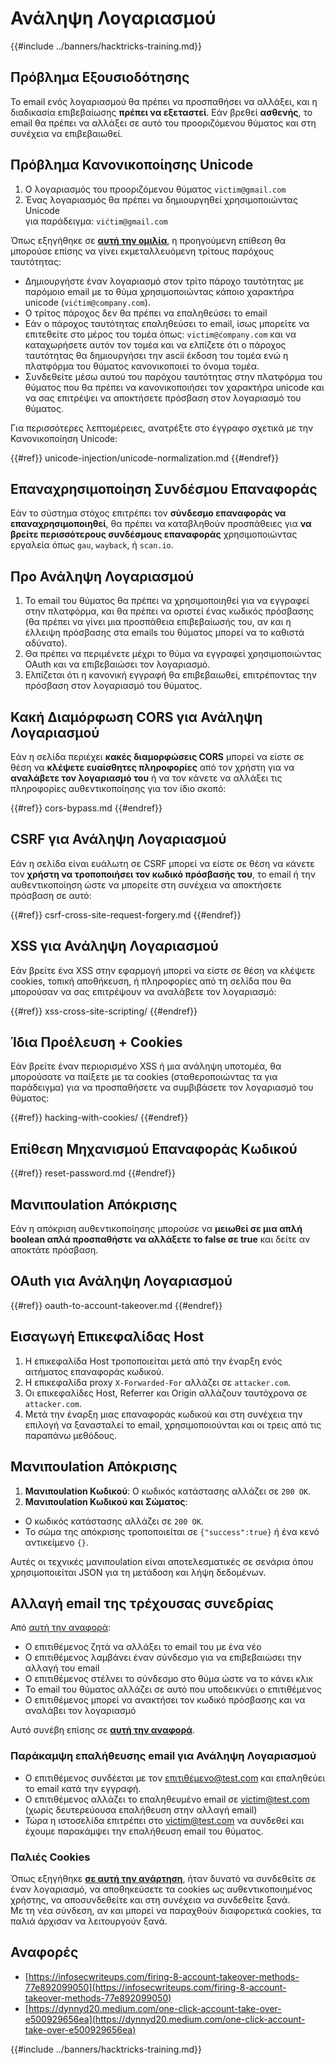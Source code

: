 # Ανάληψη Λογαριασμού

{{#include ../banners/hacktricks-training.md}}

## **Πρόβλημα Εξουσιοδότησης**

Το email ενός λογαριασμού θα πρέπει να προσπαθήσει να αλλάξει, και η διαδικασία επιβεβαίωσης **πρέπει να εξεταστεί**. Εάν βρεθεί **ασθενής**, το email θα πρέπει να αλλάξει σε αυτό του προοριζόμενου θύματος και στη συνέχεια να επιβεβαιωθεί.

## **Πρόβλημα Κανονικοποίησης Unicode**

1. Ο λογαριασμός του προοριζόμενου θύματος `victim@gmail.com`
2. Ένας λογαριασμός θα πρέπει να δημιουργηθεί χρησιμοποιώντας Unicode\
για παράδειγμα: `vićtim@gmail.com`

Όπως εξηγήθηκε σε [**αυτή την ομιλία**](https://www.youtube.com/watch?v=CiIyaZ3x49c), η προηγούμενη επίθεση θα μπορούσε επίσης να γίνει εκμεταλλευόμενη τρίτους παρόχους ταυτότητας:

- Δημιουργήστε έναν λογαριασμό στον τρίτο πάροχο ταυτότητας με παρόμοιο email με το θύμα χρησιμοποιώντας κάποιο χαρακτήρα unicode (`vićtim@company.com`).
- Ο τρίτος πάροχος δεν θα πρέπει να επαληθεύσει το email
- Εάν ο πάροχος ταυτότητας επαληθεύσει το email, ίσως μπορείτε να επιτεθείτε στο μέρος του τομέα όπως: `victim@ćompany.com` και να καταχωρήσετε αυτόν τον τομέα και να ελπίζετε ότι ο πάροχος ταυτότητας θα δημιουργήσει την ascii έκδοση του τομέα ενώ η πλατφόρμα του θύματος κανονικοποιεί το όνομα τομέα.
- Συνδεθείτε μέσω αυτού του παρόχου ταυτότητας στην πλατφόρμα του θύματος που θα πρέπει να κανονικοποιήσει τον χαρακτήρα unicode και να σας επιτρέψει να αποκτήσετε πρόσβαση στον λογαριασμό του θύματος.

Για περισσότερες λεπτομέρειες, ανατρέξτε στο έγγραφο σχετικά με την Κανονικοποίηση Unicode:

{{#ref}}
unicode-injection/unicode-normalization.md
{{#endref}}

## **Επαναχρησιμοποίηση Συνδέσμου Επαναφοράς**

Εάν το σύστημα στόχος επιτρέπει τον **σύνδεσμο επαναφοράς να επαναχρησιμοποιηθεί**, θα πρέπει να καταβληθούν προσπάθειες για **να βρείτε περισσότερους συνδέσμους επαναφοράς** χρησιμοποιώντας εργαλεία όπως `gau`, `wayback`, ή `scan.io`.

## **Προ Ανάληψη Λογαριασμού**

1. Το email του θύματος θα πρέπει να χρησιμοποιηθεί για να εγγραφεί στην πλατφόρμα, και θα πρέπει να οριστεί ένας κωδικός πρόσβασης (θα πρέπει να γίνει μια προσπάθεια επιβεβαίωσής του, αν και η έλλειψη πρόσβασης στα emails του θύματος μπορεί να το καθιστά αδύνατο).
2. Θα πρέπει να περιμένετε μέχρι το θύμα να εγγραφεί χρησιμοποιώντας OAuth και να επιβεβαιώσει τον λογαριασμό.
3. Ελπίζεται ότι η κανονική εγγραφή θα επιβεβαιωθεί, επιτρέποντας την πρόσβαση στον λογαριασμό του θύματος.

## **Κακή Διαμόρφωση CORS για Ανάληψη Λογαριασμού**

Εάν η σελίδα περιέχει **κακές διαμορφώσεις CORS** μπορεί να είστε σε θέση να **κλέψετε ευαίσθητες πληροφορίες** από τον χρήστη για να **αναλάβετε τον λογαριασμό του** ή να τον κάνετε να αλλάξει τις πληροφορίες αυθεντικοποίησης για τον ίδιο σκοπό:

{{#ref}}
cors-bypass.md
{{#endref}}

## **CSRF για Ανάληψη Λογαριασμού**

Εάν η σελίδα είναι ευάλωτη σε CSRF μπορεί να είστε σε θέση να κάνετε τον **χρήστη να τροποποιήσει τον κωδικό πρόσβασής του**, το email ή την αυθεντικοποίηση ώστε να μπορείτε στη συνέχεια να αποκτήσετε πρόσβαση σε αυτό:

{{#ref}}
csrf-cross-site-request-forgery.md
{{#endref}}

## **XSS για Ανάληψη Λογαριασμού**

Εάν βρείτε ένα XSS στην εφαρμογή μπορεί να είστε σε θέση να κλέψετε cookies, τοπική αποθήκευση, ή πληροφορίες από τη σελίδα που θα μπορούσαν να σας επιτρέψουν να αναλάβετε τον λογαριασμό:

{{#ref}}
xss-cross-site-scripting/
{{#endref}}

## **Ίδια Προέλευση + Cookies**

Εάν βρείτε έναν περιορισμένο XSS ή μια ανάληψη υποτομέα, θα μπορούσατε να παίξετε με τα cookies (σταθεροποιώντας τα για παράδειγμα) για να προσπαθήσετε να συμβιβάσετε τον λογαριασμό του θύματος:

{{#ref}}
hacking-with-cookies/
{{#endref}}

## **Επίθεση Μηχανισμού Επαναφοράς Κωδικού**

{{#ref}}
reset-password.md
{{#endref}}

## **Μανιπουlation Απόκρισης**

Εάν η απόκριση αυθεντικοποίησης μπορούσε να **μειωθεί σε μια απλή boolean απλά προσπαθήστε να αλλάξετε το false σε true** και δείτε αν αποκτάτε πρόσβαση.

## OAuth για Ανάληψη Λογαριασμού

{{#ref}}
oauth-to-account-takeover.md
{{#endref}}

## Εισαγωγή Επικεφαλίδας Host

1. Η επικεφαλίδα Host τροποποιείται μετά από την έναρξη ενός αιτήματος επαναφοράς κωδικού.
2. Η επικεφαλίδα proxy `X-Forwarded-For` αλλάζει σε `attacker.com`.
3. Οι επικεφαλίδες Host, Referrer και Origin αλλάζουν ταυτόχρονα σε `attacker.com`.
4. Μετά την έναρξη μιας επαναφοράς κωδικού και στη συνέχεια την επιλογή να ξανασταλεί το email, χρησιμοποιούνται και οι τρεις από τις παραπάνω μεθόδους.

## Μανιπουlation Απόκρισης

1. **Μανιπουlation Κωδικού**: Ο κωδικός κατάστασης αλλάζει σε `200 OK`.
2. **Μανιπουlation Κωδικού και Σώματος**:
- Ο κωδικός κατάστασης αλλάζει σε `200 OK`.
- Το σώμα της απόκρισης τροποποιείται σε `{"success":true}` ή ένα κενό αντικείμενο `{}`.

Αυτές οι τεχνικές μανιπουlation είναι αποτελεσματικές σε σενάρια όπου χρησιμοποιείται JSON για τη μετάδοση και λήψη δεδομένων.

## Αλλαγή email της τρέχουσας συνεδρίας

Από [αυτή την αναφορά](https://dynnyd20.medium.com/one-click-account-take-over-e500929656ea):

- Ο επιτιθέμενος ζητά να αλλάξει το email του με ένα νέο
- Ο επιτιθέμενος λαμβάνει έναν σύνδεσμο για να επιβεβαιώσει την αλλαγή του email
- Ο επιτιθέμενος στέλνει το σύνδεσμο στο θύμα ώστε να το κάνει κλικ
- Το email του θύματος αλλάζει σε αυτό που υποδεικνύει ο επιτιθέμενος
- Ο επιτιθέμενος μπορεί να ανακτήσει τον κωδικό πρόσβασης και να αναλάβει τον λογαριασμό

Αυτό συνέβη επίσης σε [**αυτή την αναφορά**](https://dynnyd20.medium.com/one-click-account-take-over-e500929656ea).


### Παράκαμψη επαλήθευσης email για Ανάληψη Λογαριασμού
- Ο επιτιθέμενος συνδέεται με τον επιτιθέμενο@test.com και επαληθεύει το email κατά την εγγραφή.
- Ο επιτιθέμενος αλλάζει το επαληθευμένο email σε victim@test.com (χωρίς δευτερεύουσα επαλήθευση στην αλλαγή email)
- Τώρα η ιστοσελίδα επιτρέπει στο victim@test.com να συνδεθεί και έχουμε παρακάμψει την επαλήθευση email του θύματος.

### Παλιές Cookies

Όπως εξηγήθηκε [**σε αυτή την ανάρτηση**](https://medium.com/@niraj1mahajan/uncovering-the-hidden-vulnerability-how-i-found-an-authentication-bypass-on-shopifys-exchange-cc2729ea31a9), ήταν δυνατό να συνδεθείτε σε έναν λογαριασμό, να αποθηκεύσετε τα cookies ως αυθεντικοποιημένος χρήστης, να αποσυνδεθείτε και στη συνέχεια να συνδεθείτε ξανά.\
Με τη νέα σύνδεση, αν και μπορεί να παραχθούν διαφορετικά cookies, τα παλιά άρχισαν να λειτουργούν ξανά.

## Αναφορές

- [https://infosecwriteups.com/firing-8-account-takeover-methods-77e892099050](https://infosecwriteups.com/firing-8-account-takeover-methods-77e892099050)
- [https://dynnyd20.medium.com/one-click-account-take-over-e500929656ea](https://dynnyd20.medium.com/one-click-account-take-over-e500929656ea)

{{#include ../banners/hacktricks-training.md}}
